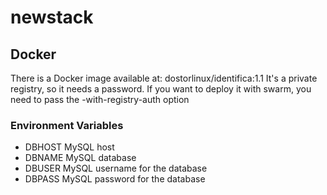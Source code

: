 # newstack
## Docker
There is a Docker image available at: dostorlinux/identifica:1.1
It's a private registry, so it needs a password.
If you want to deploy it with swarm, you need to pass the -with-registry-auth option
### Environment Variables
* DBHOST MySQL host
* DBNAME MySQL database
* DBUSER MySQL username for the database
* DBPASS MySQL password for the database
